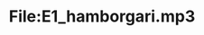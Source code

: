 ---
title: File:E1_hamborgari.mp3
recording of: hamborgari
reading speed: slow
speaker: E
license: CC0
---